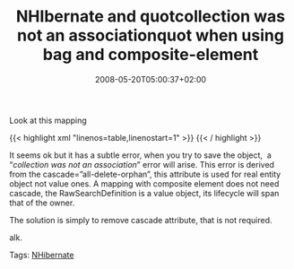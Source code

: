 ﻿---
title: "NHIbernate and quotcollection was not an associationquot when using bag and composite-element"
description: ""
date: 2008-05-20T05:00:37+02:00
draft: false
tags: [Nhibernate]
categories: [Nhibernate]
---
Look at this mapping

{{< highlight xml "linenos=table,linenostart=1" >}}
<bag name="searchDefinition" access="field" cascade="all-delete-orphan" table="RawSearchDefinition" fetch="join">
    <key column="ParentObjectId" />
    <composite-element class="RawSearchDefinition">
        <property name="ExcludeKeyword" column="raws_excludeKeyword" type="String" />
        <property name="IncludeKeyword" column="raws_includeKeyword" type="String" />
    </composite-element>
</bag>{{< / highlight >}}

<!-- Code inserted with Steve Dunn's Windows Live Writer Code Formatter Plugin.  http://dunnhq.com -->

It seems ok but it has a subtle error, when you try to save the object,  a “*collection was not an association*” error will arise. This error is derived from the cascade=”all-delete-orphan”, this attribute is used for real entity object not value ones. A mapping with composite element does not need cascade, the RawSearchDefinition is a value object, its lifecycle will span that of the owner.

The solution is simply to remove cascade attribute, that is not required.

alk.

Tags: [NHibernate](http://technorati.com/tag/NHibernate)

<!--dotnetkickit-->

